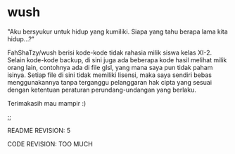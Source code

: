 # wush
"Aku bersyukur untuk hidup yang kumiliki. Siapa yang tahu berapa lama kita hidup...?"

FahShaTzy/wush berisi kode-kode tidak rahasia milik siswa kelas XI-2.
Selain kode-kode backup, di sini juga ada beberapa kode hasil melihat milik orang lain, contohnya ada di file glsl, yang mana saya pun tidak paham isinya. Setiap file di sini tidak memiliki lisensi, maka saya sendiri bebas menggunakannya tanpa terganggu pelanggaran hak cipta yang sesuai dengan ketentuan peraturan perundang-undangan yang berlaku.

Terimakasih mau mampir :)

;;


README REVISION: 5

CODE REVISION: TOO MUCH
